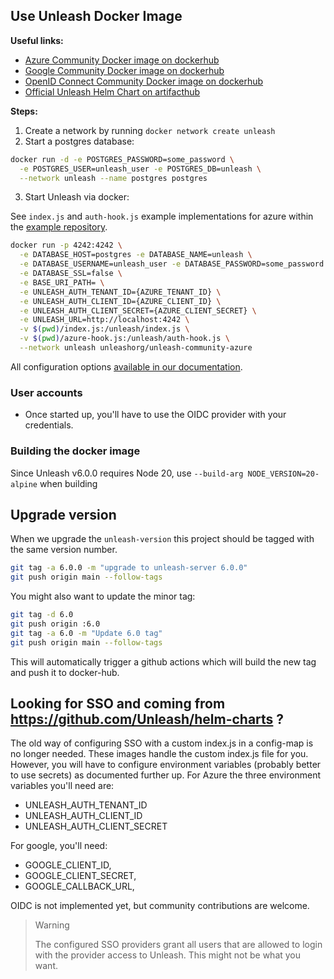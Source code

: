 ## Use Unleash Docker Image


**Useful links:**

- [Azure Community Docker image on dockerhub](https://hub.docker.com/r/unleashorg/unleash-community-azure)
- [Google Community Docker image on dockerhub](https://hub.docker.com/r/unleashorg/unleash-community-google)
- [OpenID Connect Community Docker image on dockerhub](https://hub.docker.com/r/unleashorg/unleash-community-openid-connect)
- [Official Unleash Helm Chart on artifacthub](https://artifacthub.io/packages/helm/unleash/unleash)

**Steps:**

1. Create a network by running `docker network create unleash`
2. Start a postgres database:

```sh
docker run -d -e POSTGRES_PASSWORD=some_password \
  -e POSTGRES_USER=unleash_user -e POSTGRES_DB=unleash \
  --network unleash --name postgres postgres
```

3. Start Unleash via docker:

See `index.js` and `auth-hook.js` example implementations for azure within the [example repository](https://github.com/Unleash/unleash-examples/tree/main/v4/securing-azure-auth).

```sh
docker run -p 4242:4242 \
  -e DATABASE_HOST=postgres -e DATABASE_NAME=unleash \
  -e DATABASE_USERNAME=unleash_user -e DATABASE_PASSWORD=some_password \
  -e DATABASE_SSL=false \
  -e BASE_URI_PATH= \
  -e UNLEASH_AUTH_TENANT_ID={AZURE_TENANT_ID} \
  -e UNLEASH_AUTH_CLIENT_ID={AZURE_CLIENT_ID} \
  -e UNLEASH_AUTH_CLIENT_SECRET={AZURE_CLIENT_SECRET} \
  -e UNLEASH_URL=http://localhost:4242 \
  -v $(pwd)/index.js:/unleash/index.js \
  -v $(pwd)/azure-hook.js:/unleash/auth-hook.js \
  --network unleash unleashorg/unleash-community-azure
```

All configuration options [available in our documentation](https://docs.getunleash.io/docs/deploy/configuring_unleash).

### User accounts
- Once started up, you'll have to use the OIDC provider with your credentials.

### Building the docker image

Since Unleash v6.0.0 requires Node 20, use `--build-arg NODE_VERSION=20-alpine` when building

## Upgrade version
When we upgrade the `unleash-version` this project should be tagged with the same version number.

```bash
git tag -a 6.0.0 -m "upgrade to unleash-server 6.0.0"
git push origin main --follow-tags
```

You might also want to update the minor tag:

```bash
git tag -d 6.0
git push origin :6.0
git tag -a 6.0 -m "Update 6.0 tag"
git push origin main --follow-tags
```

This will automatically trigger a github actions which will build the new tag and push it to docker-hub.


## Looking for SSO and coming from https://github.com/Unleash/helm-charts ?

The old way of configuring SSO with a custom index.js in a config-map is no longer needed. These images handle the custom index.js file for you.
However, you will have to configure environment variables (probably better to use secrets) as documented further up. For Azure the three environment variables you'll need are:

* UNLEASH_AUTH_TENANT_ID
* UNLEASH_AUTH_CLIENT_ID
* UNLEASH_AUTH_CLIENT_SECRET

For google, you'll need:
* GOOGLE_CLIENT_ID,
* GOOGLE_CLIENT_SECRET,
* GOOGLE_CALLBACK_URL,

OIDC is not implemented yet, but community contributions are welcome.

> Warning
>
> The configured SSO providers grant all users that are allowed to login with the provider access to Unleash. This might not be what you want.
